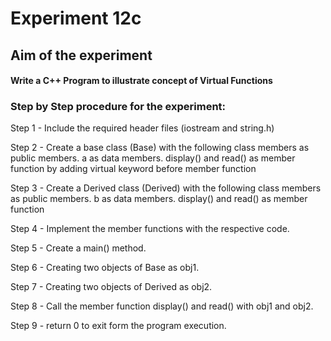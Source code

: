 # Experiment 12c
## Aim of the experiment
#### Write a C++ Program to illustrate concept of Virtual Functions
### Step by Step procedure for the experiment:
Step 1 - Include the required header files (iostream and string.h)

Step 2 - Create a base class (Base) with the following class members as public members.
a as data members.
display() and read() as member function by adding virtual keyword before member function

Step 3 - Create a Derived class (Derived) with the following class members as public members.
b as data members.
display() and read() as member function 

Step 4 - Implement the member functions with the respective code.

Step 5 - Create a main() method. 

Step 6 - Creating two objects of Base as obj1.

Step 7 - Creating two objects of Derived as obj2.

Step 8 - Call the member function display() and read() with obj1 and obj2.

Step 9 - return 0 to exit form the program execution.
